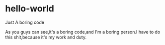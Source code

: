 # hello-world
Just A boring code

As you guys can see,it's a boring code,and I'm a boring person.I have to do this shit,because it's my work and duty.
